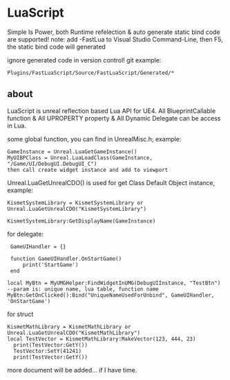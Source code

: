 # LuaScript
Simple Is Power, both Runtime refelection & auto generate static bind code are supported!
note: add -FastLua to Visual Studio Command-Line, then F5, the static bind code will generated 

ignore generated code in version control!
git example:

    Plugins/FastLuaScript/Source/FastLuaScript/Generated/*

## about
  LuaScript is unreal reflection based Lua API for UE4. All BlueprintCallable function & All UPROPERTY property & All Dynamic Delegate can be access in Lua.
  
  some global function, you can find in UnrealMisc.h; example:
  
    GameInstance = Unreal.LuaGetGameInstance()
    MyUIBPClass = Unreal.LuaLoadClass(GameInstance, "/Game/UI/DebugUI.DebugUI_C")
    then call create widget instance and add to viewport
  
  Unreal.LuaGetUnrealCDO() is used for get Class Default Object instance, example: 
  
    KismetSystemLibrary = KismetSystemLibrary or Unreal.LuaGetUnrealCDO("KismetSystemLibrary")
    
    KismetSystemLibrary:GetDisplayName(GameInstance)
    
   
 for delegate:
 
     GameUIHandler = {}
     
     function GameUIHandler.OnStartGame()
         print('StartGame')
     end
 
    local MyBtn = MyUMGHelper:FindWidgetInUMG(DebugUIInstance, "TestBtn")
    --param is: unique name, lua table, function name
    MyBtn:GetOnClicked():Bind("UniqueNameUsedForUnbind", GameUIHandler, 'OnStartGame')
    
 for struct 
 
    KismetMathLibrary = KismetMathLibrary or Unreal.LuaGetUnrealCDO("KismetMathLibrary")
    local TestVector = KismetMathLibrary:MakeVector(123, 444, 23)
	  print(TestVector:GetY())
	  TestVector:SetY(41241)
	  print(TestVector:GetY())
      
      
more document will be added... if I have time.
    
